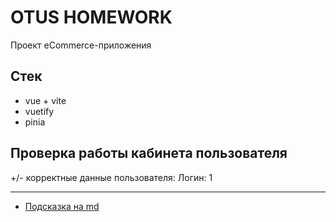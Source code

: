 # OTUS HOMEWORK

Проект eCommerce-приложения

## Стек
- vue + vite
- vuetify
- pinia

## Проверка работы кабинета пользователя
+/- корректные данные пользователя:
Логин: 1

*******
- [Подсказка на md](https://doka.guide/tools/markdown/) 